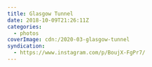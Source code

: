 ```yaml
---
title: Glasgow Tunnel
date: 2018-10-09T21:26:11Z
categories:
  - photos
coverImage: cdn:/2020-03-glasgow-tunnel
syndication:
  - https://www.instagram.com/p/BoujX-FgPr7/
---
```


